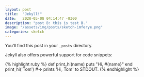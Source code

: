 ```yaml
---
layout: post
title:  "Jekyll!"
date:   2020-05-08 04:14:47 -0300
description: "post B: this is test B."
image: "/assets/img/posts/sketch-imferye.png"
categories: sketch
---
```

You’ll find this post in your `_posts` directory.

Jekyll also offers powerful support for code snippets:

{% highlight ruby %}
def print_hi(name)
  puts "Hi, #{name}"
end
print_hi('Tom')
#=> prints 'Hi, Tom' to STDOUT.
{% endhighlight %}
